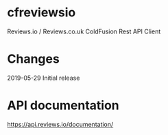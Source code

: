 # cfreviewsio
Reviews.io / Reviews.co.uk ColdFusion Rest API Client

# Changes
2019-05-29 Initial release

# API documentation
https://api.reviews.io/documentation/

